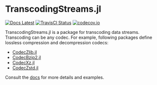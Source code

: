 TranscodingStreams.jl
=====================

<!--[![Appveyor Status][appveyor-img]][appveyor-url]-->
[![Docs Latest][docs-latest-img]][docs-latest-url]
[![TravisCI Status][travisci-img]][travisci-url]
[![codecov.io][codecov-img]][codecov-url]

TranscodingStreams.jl is a package for transcoding data streams. Transcoding can
be any codec. For example, following packages define lossless compression and
decompression codecs:
- [CodecZlib.jl](https://github.com/bicycle1885/CodecZlib.jl)
- [CodecBzip2.jl](https://github.com/bicycle1885/CodecBzip2.jl)
- [CodecXz.jl](https://github.com/bicycle1885/CodecXz.jl)
- [CodecZstd.jl](https://github.com/bicycle1885/CodecZstd.jl)

Consult the [docs][docs-latest-url] for more details and examples.

[travisci-img]: https://travis-ci.org/bicycle1885/TranscodingStreams.jl.svg?branch=master
[travisci-url]: https://travis-ci.org/bicycle1885/TranscodingStreams.jl
[codecov-img]: http://codecov.io/github/bicycle1885/TranscodingStreams.jl/coverage.svg?branch=master
[codecov-url]: http://codecov.io/github/bicycle1885/TranscodingStreams.jl?branch=master
[docs-latest-img]: https://img.shields.io/badge/docs-latest-blue.svg
[docs-latest-url]: https://bicycle1885.github.io/TranscodingStreams.jl/latest/
